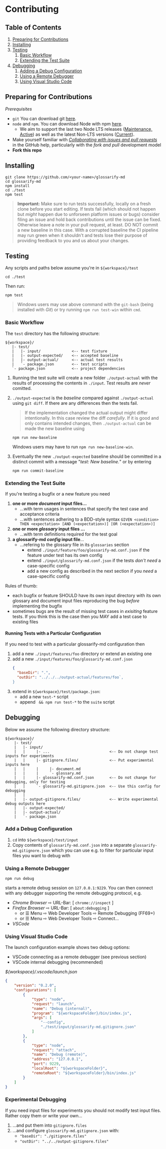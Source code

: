 # Contributing

## Table of Contents

1. [Preparing for Contributions](#preparing-for-contributions)
2. [Installing](#installing)
3. [Testing](#testing)
   1. [Basic Workflow](#basic-workflow)
   2. [Extending the Test Suite](#extending-the-test-suite)
4. [Debugging](#debugging)
   1. [Adding a Debug Configuration](#adding-a-debug-configuration)
   2. [Using a Remote Debugger](#using-a-remote-debugger)
   3. [Using Visual Studio Code](#debugging-in-visual-studio-code)
## Preparing for Contributions

*Prerequisites*

- `git` You can download git [here](https://git-scm.com).
- `node` and `npm`. You can download Node with npm [here](https://nodejs.org).
   - We aim to support the last two Node LTS releases ([Maintenance, Active](https://nodejs.org/en/about/releases/)) as well as the latest Non-LTS versions ([Current](https://nodejs.org/en/about/releases/)).
- Make yourself familiar with *[Collaborating with issues and pull requests](https://help.github.com/en/categories/collaborating-with-issues-and-pull-requests)* in the GitHub help, particularly with the *fork and pull* development model
- **Fork this repo**

## Installing

```
git clone https://github.com/<your-name>/glossarify-md
cd glossarify-md
npm install
cd ./test
npm test
```

> **Important:** Make sure to run tests successfully, locally on a fresh clone before you start editing. If tests fail (which should not happen but *might* happen due to unforseen platform issues or bugs) consider filing an issue and hold back contributions until the issue can be fixed. Otherwise leave a note in your pull request, at least. DO NOT commit a new baseline in this case. With a corrupted baseline the CI pipeline may run green when it shouldn't and tests lose their purpose of providing feedback to you and us about your changes.

## Testing

Any scripts and paths below assume you're in `${workspace}/test`
```
cd ./test
```
Then run:
```
npm test
```

> Windows users may use above command with the `git-bash` (being installed with
*Git*) or try running `npm run test-win` within `cmd`.

### Basic Workflow

The `test` directory has the following structure:

```
${workspace}/
   |- test/
   |   |- input/              <-- test fixture
   |   |- output-expected/    <-- accepted baseline
   |   |- output-actual/      <-- actual test results
   |   `- package.json        <-- test scripts
   `- package.json            <-- project dependencies
```

1. Running the test suite will create a new folder `./output-actual` with the results of processing the contents in `./input`. Test results are *never* comitted.
1. `./output-expected` is the *baseline* compared against `./output-actual` using `git diff`. If there are any differences then the tests fail.
    > If the implementation changed the actual output might differ intentionally. In this case review the diff *carefully*. If it is good and only contains intended changes, then `./output-actual` can be made the new baseline using
    ```
    npm run new-baseline
    ```
    Windows users may have to run `npm run new-baseline-win`.


1. Eventually the new `./output-expected` baseline should be committed in a distinct commit with a message "*test: New baseline.*" or by entering

    ```
    npm run commit-baseline
    ```

### Extending the Test Suite

If you're testing a bugfix or a new feature you need

1. **one or more *document* input files...**
   - ...with term usages in sentences that specify the test case and acceptance criteria
   - ...with sentences adhering to a BDD-style syntax `GIVEN <condition> THEN <expectation> [AND (<expectation>)] [OR (<expectation>)]`
1. **one or more *glossary* input files ...**
   - ...with term definitions required for the test goal
1. **a glossarify-md *config* input file**...
   - ...refering to the glossary file in its `glossaries` section
     - extend `./input/feature/foo/glossarify-md.conf.json` if the feature under test has its own config
     - extend `./input/glossarify-md.conf.json` if the tests *don't need* a case-specific config
     - add a new config as described in the next section if you *need* a case-specific config

Rules of thumb:

- each bugfix or feature SHOULD have its own input directory with its own glossary and document input files reproducing the bug *before* implementing the bugfix
- sometimes bugs are the result of missing test cases in *exisiting* feature tests. If you think this is the case then you MAY add a test case to existing files

#### Running Tests with a Particular Configuration

If you need to test with a particular glossarify-md configuration then

1. add a new `./input/features/foo` directory or extend an existing one
1. add a new `./input/features/foo/glossarify-md.conf.json`
   ```json
   {
     "baseDir": ".",
     "outDir": "../../../output-actual/features/foo`,
   }
   ```
1. extend in `${workspace}/test/package.json`:
   - add a new `test-*` script
   - append ` && npm run test-*` to the `suite` script

## Debugging

Below we assume the following directory structure:

```
${workspace}/
    |- test/
    |   |- input/
    |   |     |- ...                           <-- Do not change test inputs for experiments
    |   |     |- gitignore.files/              <-- Put experimental inputs here
    |   |     |     |- document.md
    |   |     |     `- glossary.md
    |   |     |- glossarify-md.conf.json       <-- Do not change for debugging, only for testing
    |   |     `- glossarify-md.gitignore.json  <-- Use this config for debugging
    |   |
    |   |- output-gitignore.files/             <-- Write experimental debug outputs here
    |   |- output-expected/
    |   |- output-actual/
    |   `- package.json
```

### Add a Debug Configuration

1. `cd` into `${workspace}/test/input`
1. Copy contents of `glossarify-md.conf.json` into a separate `glossarify-md.gitignore.json` which you can use e.g. to filter for particular input files you want to debug with

### Using a Remote Debugger

```
npm run debug
```

starts a remote debug session on `127.0.0.1:9229`. You can then connect with any debugger supporting the remote debugging protocol, e.g.

- *Chrome Browser* ⇨ URL-Bar: [ `chrome://inspect` ]
- *Firefox Browser* ⇨ URL-Bar: [ `about:debugging` ]
    - or ☰ Menu ⇨ Web Developer Tools ⇨ Remote Debugging (FF69+)
    - or ☰ Menu ⇨ Web Developer Tools ⇨ Connect...
- *VSCode*

### Using Visual Studio Code

The launch configuration example shows two debug options:

- VSCode connecting as a remote debugger (see previous section)
- VSCode internal debugging (recommended)

*${workspace}/.vscode/launch.json*
```json
{
    "version": "0.2.0",
    "configurations": [
        {
            "type": "node",
            "request": "launch",
            "name": "Debug (internal)",
            "program": "${workspaceFolder}/bin/index.js",
            "args": [
                "--config",
                "./test/input/glossarify-md.gitignore.json"
            ]
        },
        {
            "type": "node",
            "request": "attach",
            "name": "Debug (remote)",
            "address": "127.0.0.1",
            "port": 9229,
            "localRoot": "${workspaceFolder}",
            "remoteRoot": "${workspaceFolder}/bin/index.js"
        }
    ]
}
```

### Experimental Debugging

If you need input files for experiments you should not modify test input files. Rather copy them or write your own...

1. ...and put them into `gitignore.files`
1. ...and configure `glossarify-md.gitignore.json` with:
    - `"baseDir": "./gitignore.files"`
    - `"outDir": "../../output-gitignore.files"`
